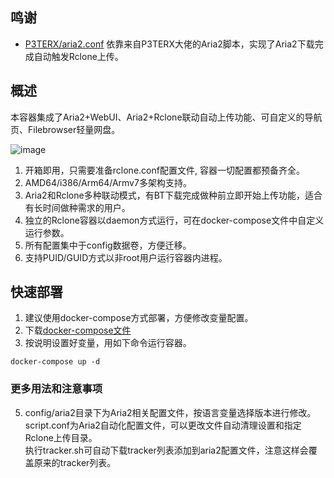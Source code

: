 ## 鸣谢

- [P3TERX/aria2.conf](https://github.com/P3TERX/aria2.conf)  依靠来自P3TERX大佬的Aria2脚本，实现了Aria2下载完成自动触发Rclone上传。


## 概述

本容器集成了Aria2+WebUI、Aria2+Rclone联动自动上传功能、可自定义的导航页、Filebrowser轻量网盘。

![image](https://user-images.githubusercontent.com/98247050/163658943-4df3e534-248a-46c5-b832-bfa6957c46c8.png)
 
 1. 开箱即用，只需要准备rclone.conf配置文件, 容器一切配置都预备齐全。
 2. AMD64/i386/Arm64/Armv7多架构支持。
 5. Aria2和Rclone多种联动模式，有BT下载完成做种前立即开始上传功能，适合有长时间做种需求的用户。
 6. 独立的Rclone容器以daemon方式运行，可在docker-compose文件中自定义运行参数。
 8. 所有配置集中于config数据卷，方便迁移。
 9. 支持PUID/GUID方式以非root用户运行容器内进程。

## 快速部署
 
 1. 建议使用docker-compose方式部署，方便修改变量配置。
 2. 下载[docker-compose文件](https://raw.githubusercontent.com/wy580477/Aria2-AIO-Container/master/docker-compose.yml)
 3. 按说明设置好变量，用如下命令运行容器。
```
docker-compose up -d
```

### 更多用法和注意事项
 5. config/aria2目录下为Aria2相关配置文件，按语言变量选择版本进行修改。   
    script.conf为Aria2自动化配置文件，可以更改文件自动清理设置和指定Rclone上传目录。   
    执行tracker.sh可自动下载tracker列表添加到aria2配置文件，注意这样会覆盖原来的tracker列表。
    
 


